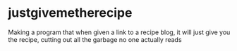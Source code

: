 # justgivemetherecipe
Making a program that when given a link to a recipe blog, it will just give you the recipe, cutting out all the garbage no one actually reads
